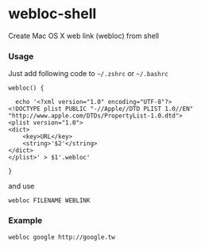 webloc-shell
============

Create Mac OS X web link (webloc) from shell


### Usage

Just add following code to `~/.zshrc` or `~/.bashrc`

```
webloc() {

  echo '<?xml version="1.0" encoding="UTF-8"?>
<!DOCTYPE plist PUBLIC "-//Apple//DTD PLIST 1.0//EN" "http://www.apple.com/DTDs/PropertyList-1.0.dtd">
<plist version="1.0">
<dict>
	<key>URL</key>
	<string>'$2'</string>
</dict>
</plist>' > $1'.webloc'

}
```

and use

`webloc FILENAME WEBLINK` 


### Example

`webloc google http://google.tw`

